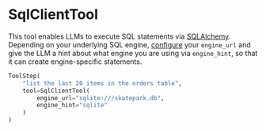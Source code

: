# SqlClientTool

This tool enables LLMs to execute SQL statements via [SQLAlchemy](https://www.sqlalchemy.org/). Depending on your underlying SQL engine, [configure](https://docs.sqlalchemy.org/en/20/core/engines.html) your `engine_url` and give the LLM a hint about what engine you are using via `engine_hint`, so that it can create engine-specific statements.

```python
ToolStep(
    "list the last 20 items in the orders table",
    tool=SqlClientTool(
        engine_url="sqlite:///skatepark.db",
        engine_hint="sqlite"
    )
)
```
